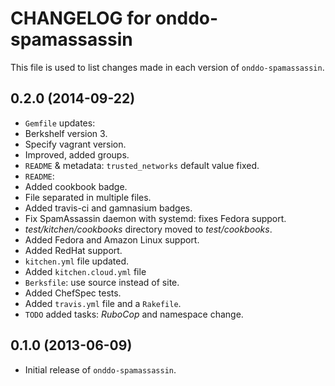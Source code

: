 # CHANGELOG for onddo-spamassassin

This file is used to list changes made in each version of `onddo-spamassassin`.

## 0.2.0 (2014-09-22)

* `Gemfile` updates:
 * Berkshelf version 3.
 * Specify vagrant version.
 * Improved, added groups.
* `README` & metadata: `trusted_networks` default value fixed.
* `README`:
 * Added cookbook badge.
 * File separated in multiple files.
 * Added travis-ci and gamnasium badges.
* Fix SpamAssassin daemon with systemd: fixes Fedora support.
* *test/kitchen/cookbooks* directory moved to *test/cookbooks*.
* Added Fedora and Amazon Linux support.
* Added RedHat support.
* `kitchen.yml` file updated.
* Added `kitchen.cloud.yml` file
* `Berksfile`: use source instead of site.
* Added ChefSpec tests.
* Added `travis.yml` file and a `Rakefile`.
* `TODO` added tasks: *RuboCop* and namespace change.

## 0.1.0 (2013-06-09)

* Initial release of `onddo-spamassassin`.

